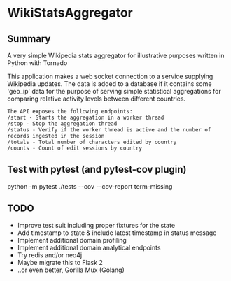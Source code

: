 # WikiStatsAggregator
## Summary
A very simple Wikipedia stats aggregator for illustrative purposes written in Python with Tornado

This application makes a web socket connection to a service supplying Wikipedia updates.
The data is added to a database if it contains some 'geo_ip' data for the purpose of serving 
simple statistical aggregations for comparing relative activity levels between different countries.

    The API exposes the following endpoints:
    /start - Starts the aggregation in a worker thread
    /stop - Stop the aggregation thread
    /status - Verify if the worker thread is active and the number of records ingested in the session
    /totals - Total number of characters edited by country
    /counts - Count of edit sessions by country

## Test with pytest (and pytest-cov plugin)
python -m pytest ./tests --cov --cov-report term-missing

## TODO
* Improve test suit including proper fixtures for the state
* Add timestamp to state & include latest timestamp in status message
* Implement additional domain profiling
* Implement additional domain analytical endpoints
* Try redis and/or neo4j
* Maybe migrate this to Flask 2
* ..or even better, Gorilla Mux (Golang)